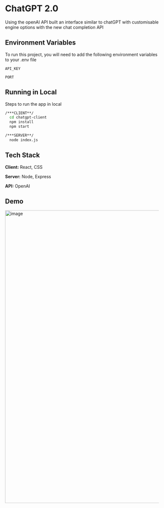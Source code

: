 
# ChatGPT 2.0

Using the openAI API built an interface similar to chatGPT with customisable engine options with the new chat completion API


## Environment Variables

To run this project, you will need to add the following environment variables to your .env file

`API_KEY`

`PORT`


## Running in Local

Steps to run the app in local

```bash
/***CLIENT**/
  cd chatgpt-client
  npm install
  npm start

/***SERVER**/
  node index.js
```
    
## Tech Stack

**Client:** React, CSS

**Server:** Node, Express

**API:** OpenAI

## Demo
<img width="957" alt="image" src="https://github.com/mads2502/chatGPT2.0/assets/72691224/4718315d-1b58-430d-8873-8f863beb9c23">

